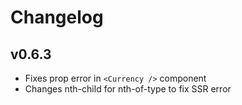 # Changelog

## v0.6.3

- Fixes prop error in `<Currency />` component
- Changes nth-child for nth-of-type to fix SSR error
